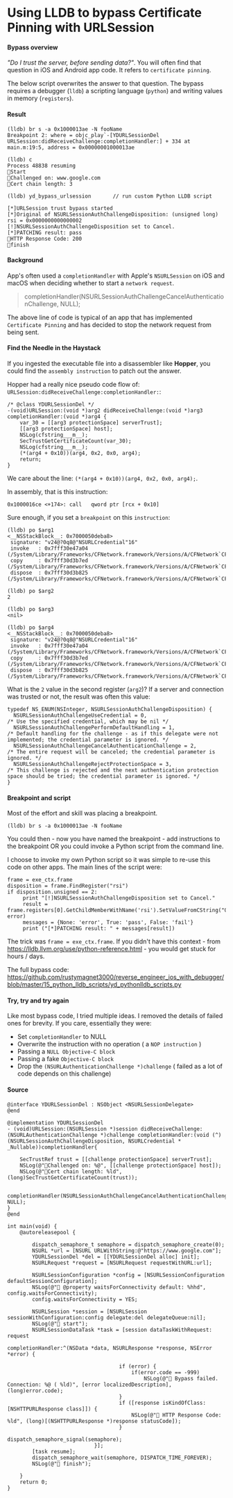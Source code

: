 # Using LLDB to bypass Certificate Pinning with URLSession
#### Bypass overview
_"Do I trust the server,  before sending data?"_.  You will often find that question in iOS and Android app code.  It refers to `certificate pinning`.

The below script overwrites the answer to that question.  The bypass requires a debugger (`lldb`) a scripting language (`python`) and writing values in memory (`registers`).

#### Result
```
(lldb) br s -a 0x1000013ae -N fooName
Breakpoint 2: where = objc_play`-[YDURLSessionDel URLSession:didReceiveChallenge:completionHandler:] + 334 at main.m:19:5, address = 0x00000001000013ae

(lldb) c
Process 48838 resuming
🍭Start
🍭Challenged on: www.google.com
🍭Cert chain length: 3

(lldb) yd_bypass_urlsession       // run custom Python LLDB script

[*]URLSession trust bypass started
[*]Original of NSURLSessionAuthChallengeDisposition: (unsigned long) rsi = 0x0000000000000002
[!]NSURLSessionAuthChallengeDisposition set to Cancel.
[*]PATCHING result: pass
🍭HTTP Response Code: 200
🍭finish
```
#### Background
App's often used a `completionHandler` with Apple's `NSURLSession` on iOS and macOS when deciding whether to start a `network request`.  

> completionHandler(NSURLSessionAuthChallengeCancelAuthenticationChallenge, NULL);

The above line of code is typical of an app that has implemented `Certificate Pinning` and has decided to stop the network request from being sent.  

#### Find the Needle in the Haystack
If you ingested the executable file into a disassembler like **Hopper**, you could find the `assembly instruction` to patch out the answer.  

Hopper had a really nice pseudo code flow of: `URLSession:didReceiveChallenge:completionHandler:`:
```
/* @class YDURLSessionDel */
-(void)URLSession:(void *)arg2 didReceiveChallenge:(void *)arg3 completionHandler:(void *)arg4 {
    var_30 = [[arg3 protectionSpace] serverTrust];
    [[arg3 protectionSpace] host];
    NSLog(cfstring___m__);
    SecTrustGetCertificateCount(var_30);
    NSLog(cfstring___m__);
    (*(arg4 + 0x10))(arg4, 0x2, 0x0, arg4);
    return;
}
```
We care about the line: `(*(arg4 + 0x10))(arg4, 0x2, 0x0, arg4);`.

In assembly, that is this instruction:
```
0x1000016ce <+174>: call   qword ptr [rcx + 0x10]
```
Sure enough, if you set a `breakpoint` on this `instruction`:
```
(lldb) po $arg1
<__NSStackBlock__: 0x7000050deba8>
 signature: "v24@?0q8@"NSURLCredential"16"
 invoke   : 0x7fff30e47a04 (/System/Library/Frameworks/CFNetwork.framework/Versions/A/CFNetwork`CFHTTPCookieStorageUnscheduleFromRunLoop)
 copy     : 0x7fff30d3b7ed (/System/Library/Frameworks/CFNetwork.framework/Versions/A/CFNetwork`CFURLCredentialStorageCopyAllCredentials)
 dispose  : 0x7fff30d3b825 (/System/Library/Frameworks/CFNetwork.framework/Versions/A/CFNetwork`CFURLCredentialStorageCopyAllCredentials)

(lldb) po $arg2
2

(lldb) po $arg3
<nil>

(lldb) po $arg4
<__NSStackBlock__: 0x7000050deba8>
 signature: "v24@?0q8@"NSURLCredential"16"
 invoke   : 0x7fff30e47a04 (/System/Library/Frameworks/CFNetwork.framework/Versions/A/CFNetwork`CFHTTPCookieStorageUnscheduleFromRunLoop)
 copy     : 0x7fff30d3b7ed (/System/Library/Frameworks/CFNetwork.framework/Versions/A/CFNetwork`CFURLCredentialStorageCopyAllCredentials)
 dispose  : 0x7fff30d3b825 (/System/Library/Frameworks/CFNetwork.framework/Versions/A/CFNetwork`CFURLCredentialStorageCopyAllCredentials)
```

What is the `2` value in the second register (`arg2`)?  If a server and connection was trusted or not, the result was often this value:
 ```
typedef NS_ENUM(NSInteger, NSURLSessionAuthChallengeDisposition) {
   NSURLSessionAuthChallengeUseCredential = 0,                                       /* Use the specified credential, which may be nil */
   NSURLSessionAuthChallengePerformDefaultHandling = 1,                              /* Default handling for the challenge - as if this delegate were not implemented; the credential parameter is ignored. */
   NSURLSessionAuthChallengeCancelAuthenticationChallenge = 2,                       /* The entire request will be canceled; the credential parameter is ignored. */
   NSURLSessionAuthChallengeRejectProtectionSpace = 3,                               /* This challenge is rejected and the next authentication protection space should be tried; the credential parameter is ignored. */
}
```

#### Breakpoint and script
Most of the effort and skill was placing a breakpoint.
```
(lldb) br s -a 0x1000013ae -N fooName
```
You could then - now you have named the breakpoint - add instructions to the breakpoint OR you could invoke a Python script from the command line.

I choose to invoke my own Python script so it was simple to re-use this code on other apps. The main lines of the script were:
```
frame = exe_ctx.frame
disposition = frame.FindRegister("rsi")
if disposition.unsigned == 2:
     print "[!]NSURLSessionAuthChallengeDisposition set to Cancel."
     result = frame.registers[0].GetChildMemberWithName('rsi').SetValueFromCString("0x1", error)
     messages = {None: 'error', True: 'pass', False: 'fail'}
     print ("[*]PATCHING result: " + messages[result])
```
The trick was `frame = exe_ctx.frame`.  If you didn't have this context - from https://lldb.llvm.org/use/python-reference.html - you would get stuck for hours / days.

The full bypass code: https://github.com/rustymagnet3000/reverse_engineer_ios_with_debugger/blob/master/15_python_lldb_scripts/yd_pythonlldb_scripts.py

#### Try, try and try again
Like most bypass code, I tried multiple ideas.  I removed the details of failed ones for brevity.  If you care, essentially they were:

 - Set `completionHandler` to NULL
 - Overwrite the instruction with no operation ( a `NOP instruction` )
 - Passing a `NULL Objective-C block`
 - Passing a fake `Objective-C block`
 - Drop the `(NSURLAuthenticationChallenge *)challenge` ( failed as a lot of code depends on this challenge)

#### Source
```
@interface YDURLSessionDel : NSObject <NSURLSessionDelegate>
@end

@implementation YDURLSessionDel
- (void)URLSession:(NSURLSession *)session didReceiveChallenge:(NSURLAuthenticationChallenge *)challenge completionHandler:(void (^)(NSURLSessionAuthChallengeDisposition, NSURLCredential * _Nullable))completionHandler{

    SecTrustRef trust = [[challenge protectionSpace] serverTrust];
    NSLog(@"🍭Challenged on: %@", [[challenge protectionSpace] host]);
    NSLog(@"🍭Cert chain length: %ld", (long)SecTrustGetCertificateCount(trust));

    completionHandler(NSURLSessionAuthChallengeCancelAuthenticationChallenge, NULL);
}
@end

int main(void) {
    @autoreleasepool {

        dispatch_semaphore_t semaphore = dispatch_semaphore_create(0);
        NSURL *url = [NSURL URLWithString:@"https://www.google.com"];
        YDURLSessionDel *del = [[YDURLSessionDel alloc] init];
        NSURLRequest *request = [NSURLRequest requestWithURL:url];

        NSURLSessionConfiguration *config = [NSURLSessionConfiguration defaultSessionConfiguration];
        NSLog(@"🍭 @property waitsForConnectivity default: %hhd", config.waitsForConnectivity);
        config.waitsForConnectivity = YES;

        NSURLSession *session = [NSURLSession sessionWithConfiguration:config delegate:del delegateQueue:nil];
        NSLog(@"🍭 start");
        NSURLSessionDataTask *task = [session dataTaskWithRequest: request
                                                completionHandler:^(NSData *data, NSURLResponse *response, NSError *error) {

                                    if (error) {
                                        if(error.code == -999)
                                            NSLog(@"🍭 Bypass failed. Connection: %@ ( %ld)", [error localizedDescription], (long)error.code);
                                    }
                                    if ([response isKindOfClass:[NSHTTPURLResponse class]]) {
                                        NSLog(@"🍭 HTTP Response Code: %ld", (long)[(NSHTTPURLResponse *)response statusCode]);
                                    }
                                    dispatch_semaphore_signal(semaphore);
                            }];
        [task resume];
        dispatch_semaphore_wait(semaphore, DISPATCH_TIME_FOREVER);
        NSLog(@"🍭 finish");

    }
    return 0;
}

```
